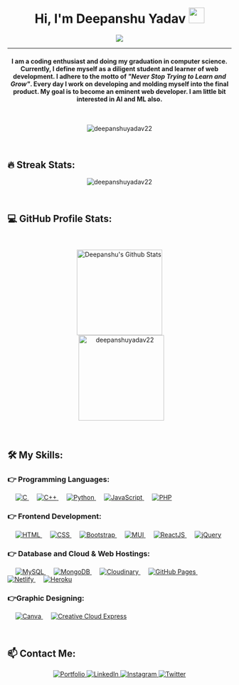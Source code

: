 <h1 align="center">
    Hi, I'm Deepanshu Yadav <img src="https://media.giphy.com/media/hvRJCLFzcasrR4ia7z/giphy.gif" width="35" >
</h1>

<p align="center">
<a href="https://github.com/DenverCoder1/readme-typing-svg">
    <img src="https://readme-typing-svg.herokuapp.com?lines=Fullstack+Web+Developer;&center=true&width=500&height=50" >
</a>
</p>
<hr>

<h4 align="center">
    I am a coding enthusiast and doing my graduation in computer science. Currently, I define myself as a diligent student and learner of web development. I adhere to the motto of <em>"Never Stop Trying to Learn and Grow"</em>. Every day I work on developing and molding myself into the final product. My goal is to become an eminent web developer. I am little bit interested in AI and ML also.
</h4>
<br>

<p align="center">
    <img src="https://komarev.com/ghpvc/?username=deepanshuyadav22&label=Profile%20views&color=0e75b6&style=plastic" alt="deepanshuyadav22" >
</p>
<br>

## 🔥 Streak Stats:
<p align="center">
    <img src="https://github-readme-streak-stats.herokuapp.com/?user=deepanshuyadav22&theme=algolia" alt="deepanshuyadav22" >
</p>
<br>

## 💻 GitHub Profile Stats:
<br>

<p align="center">
    <a href="https://github.com/anuraghazra/github-readme-stats">
        <img src="https://github-readme-stats.vercel.app/api?username=deepanshuyadav22&show_icons=true&count_private=true&theme=algolia" height="192px" alt="Deepanshu's Github Stats" >
    </a>
    <br>
    &nbsp;
    <img src="https://github-readme-stats.vercel.app/api/top-langs?username=deepanshuyadav22&show_icons=true&locale=en&layout=compact&theme=algolia" alt="deepanshuyadav22" height="192px" >
</p>
<br>

<!-- ## ⚡ GitHub Activity Graph:
<br>

<a href="https://github.com/deepanshuyadav22">
    <img src="https://activity-graph.herokuapp.com/graph?username=deepanshuyadav22&custom_title=Deepanshu%20Yadav's%20Contribution%20Graph&theme=react-dark" alt="Deepanshu's Activity Graph" >
</a>
<br><br> -->

## 🛠️ My Skills:
### 👉 Programming Languages:
<p align="left">
    &emsp;

<a href="#" target="_blank">
    <img src="https://img.shields.io/badge/C%20-%232370ED.svg?logo=c&logoColor=white" alt="C" >
</a>
    &emsp;

<a href="#" target="_blank">
    <img src="https://img.shields.io/badge/C++%20-%2300599C.svg?logo=c%2B%2B&logoColor=white" alt="C++" >
</a>
    &emsp;

<a href="https://www.python.org" target="_blank">
    <img src="https://img.shields.io/badge/Python%20-%2314354C.svg?logo=python&logoColor=white&color=3772a2" alt="Python" >
</a>
    &emsp;

<a href="#" target="_blank">
    <img src="https://img.shields.io/badge/JavaScript%20-%23E34F26.svg?logo=javascript&logoColor=white&color=yellow" alt="JavaScript" >
</a>
    &emsp;

<a href="https://www.php.net/">
    <img src="https://img.shields.io/badge/PHP-%23777BB4.svg?logo=php&logoColor=white" alt="PHP" >
</a>
</p>

### 👉 Frontend Development:
<p align="left">
    &emsp;

<a href="#" target="_blank">
    <img src="https://img.shields.io/badge/HTML5%20-%23E34F26.svg?logo=html5&logoColor=white" alt="HTML" >
</a>
    &emsp;

<a href="#" target="_blank">
    <img src="https://img.shields.io/badge/CSS%20-%231572B6.svg?logo=css3&logoColor=white&color=2963ee" alt="CSS" >
</a>
    &emsp;

<a href="https://getbootstrap.com/" target="_blank">
    <img src="https://img.shields.io/badge/Bootstrap-%23563D7C.svg?style=flat&logo=bootstrap&logoColor=white&color=7710f7" alt="Bootstrap" >
</a>
    &emsp;

<a href="https://mui.com/" target="_blank">
    <img src="https://img.shields.io/badge/MaterialUI%20-%23E34F26.svg?logo=mui&logoColor=white&color=007fff" alt="MUI" >
</a>
    &emsp;

<a href="https://reactjs.org/" target="_blank">
    <img src="https://img.shields.io/badge/ReactJS%20-%23E34F26.svg?logo=react&logoColor=white&color=61dafb" alt="ReactJS" >
</a>
    &emsp;

<a href="https://jquery.com/" target="_blank">
    <img src="https://img.shields.io/badge/jQuery%20-%23E34F26.svg?logo=jquery&logoColor=white&color=3872a0" alt="jQuery" >
</a>
</p>

### 👉 Database and Cloud & Web Hostings:
<p align="left">
    &emsp;

<a href="https://www.mysql.com/">
    <img src="https://img.shields.io/badge/MySQL-%2300f.svg?style=flat&logo=mysql&logoColor=white&color=0b6378" alt="MySQL" >
</a>
    &emsp;

<a href="https://www.mongodb.com/">
    <img src ="https://img.shields.io/badge/MongoDB%20-%23E34F26.svg?logo=mongodb&logoColor=white&color=0c9648" alt="MongoDB" >
</a>
    &emsp;

<a href="https://cloudinary.com/" target="_blank">
    <img src="https://img.shields.io/badge/Cloudinary%20-%23E34F26.svg?logo=cloudinary&logoColor=white&color=3f51a7" alt="Cloudinary" >
</a>
    &emsp;

<a href="https://www.github.com">
    <img src="https://img.shields.io/badge/GitHub%20Pages-%23327FC7.svg?style=flat&logo=github&logoColor=white&color=000" alt="GitHub Pages" >
</a>
    &emsp;

<a href="https://www.netlify.com/" target="_blank">
    <img src="https://img.shields.io/badge/Netlify%20-%23E34F26.svg?logo=netlify&logoColor=white&color=2eb3b7" alt="Netlify" >
</a>
    &emsp;

<a href="https://www.heroku.com/" target="_blank">
    <img src="https://img.shields.io/badge/Heroku%20-%23E34F26.svg?logo=heroku&logoColor=white&color=280f5e" alt="Heroku" >
</a>
</p>
  
### 👉Graphic Designing:
<p align="left">
    &emsp;

<a href="https://www.canva.com/">
    <img src="https://img.shields.io/badge/Canva-%2300C4CC.svg?style=flat&logo=Canva&logoColor=white&color=1fbcc5" alt="Canva" >
</a>
    &emsp;

<a href="https://express.adobe.com/sp/" target="_blank">
    <img src="https://img.shields.io/badge/Creative%20Cloud%20Express%20-%23E34F26.svg?logo=adobe&logoColor=white&color=d351f9" alt="Creative Cloud Express" >
</a>
</p>
<br>

## 📫 Contact Me: 
<p align="center">
<a href="https://deepanshuyadav.netlify.app/">
    <img src="https://img.icons8.com/fluency/48/000000/portfolio.png" alt="Portfolio" >
</a>

<a href="https://www.linkedin.com/in/deepanshuyadav22">
    <img src="https://img.icons8.com/fluency/48/000000/linkedin.png" alt="LinkedIn" >
</a>

<a href="https://www.instagram.com/deepanshuy22/">
    <img src="https://img.icons8.com/fluency/48/000000/instagram-new.png" alt="Instagram" >
</a>

<a href="https://twitter.com/deepanshuy22">
    <img src="https://img.icons8.com/fluency/48/000000/twitter.png" alt="Twitter" >
</a>
</p>
